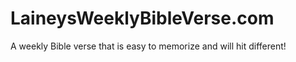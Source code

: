 # LaineysWeeklyBibleVerse.com
A weekly Bible verse that is easy to memorize and will hit different!
